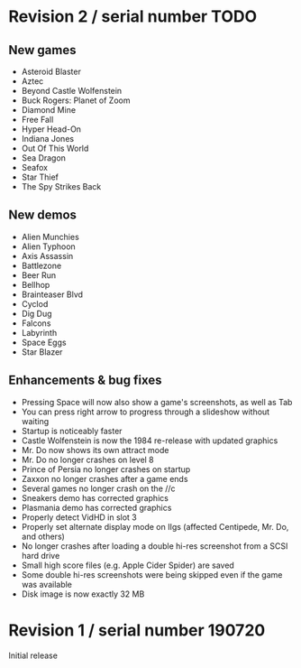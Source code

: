 # Revision 2 / serial number TODO

## New games

 - Asteroid Blaster
 - Aztec
 - Beyond Castle Wolfenstein
 - Buck Rogers: Planet of Zoom
 - Diamond Mine
 - Free Fall
 - Hyper Head-On
 - Indiana Jones
 - Out Of This World
 - Sea Dragon
 - Seafox
 - Star Thief
 - The Spy Strikes Back

## New demos

 - Alien Munchies
 - Alien Typhoon
 - Axis Assassin
 - Battlezone
 - Beer Run
 - Bellhop
 - Brainteaser Blvd
 - Cyclod
 - Dig Dug
 - Falcons
 - Labyrinth
 - Space Eggs
 - Star Blazer

## Enhancements & bug fixes

 - Pressing Space will now also show a game's screenshots, as well as Tab
 - You can press right arrow to progress through a slideshow without waiting
 - Startup is noticeably faster
 - Castle Wolfenstein is now the 1984 re-release with updated graphics
 - Mr. Do now shows its own attract mode
 - Mr. Do no longer crashes on level 8
 - Prince of Persia no longer crashes on startup
 - Zaxxon no longer crashes after a game ends
 - Several games no longer crash on the //c
 - Sneakers demo has corrected graphics
 - Plasmania demo has corrected graphics
 - Properly detect VidHD in slot 3
 - Properly set alternate display mode on IIgs (affected Centipede, Mr. Do, and others)
 - No longer crashes after loading a double hi-res screenshot from a SCSI hard drive
 - Small high score files (e.g. Apple Cider Spider) are saved
 - Some double hi-res screenshots were being skipped even if the game was available
 - Disk image is now exactly 32 MB

# Revision 1 / serial number 190720

Initial release
